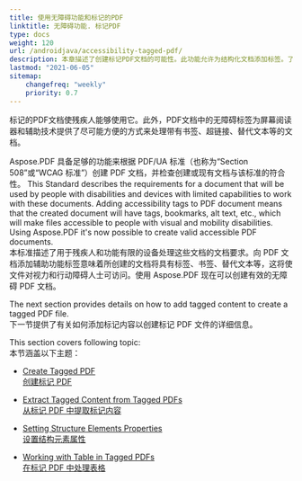 ```yaml
---
title: 使用无障碍功能和标记的PDF
linktitle: 无障碍功能. 标记PDF
type: docs
weight: 120
url: /androidjava/accessibility-tagged-pdf/
description: 本章描述了创建标记PDF文档的可能性。此功能允许为结构化文档添加标签。了解更多关于获取经济实惠的PDF的方法。
lastmod: "2021-06-05"
sitemap:
    changefreq: "weekly"
    priority: 0.7
---
```


标记的PDF文档使残疾人能够使用它。此外，PDF文档中的无障碍标签为屏幕阅读器和辅助技术提供了尽可能方便的方式来处理带有书签、超链接、替代文本等的文档。

Aspose.PDF 具备足够的功能来根据 PDF/UA 标准（也称为“Section 508”或“WCAG 标准”）创建 PDF 文档，并检查创建或现有文档与该标准的符合性。
 This Standard describes the requirements for a document that will be used by people with disabilities and devices with limited capabilities to work with these documents. Adding accessibility tags to PDF document means that the created document will have tags, bookmarks, alt text, etc., which will make files accessible to people with visual and mobility disabilities. Using Aspose.PDF it's now possible to create valid accessible PDF documents.  
本标准描述了用于残疾人和功能有限的设备处理这些文档的文档要求。向 PDF 文档添加辅助功能标签意味着所创建的文档将具有标签、书签、替代文本等，这将使文件对视力和行动障碍人士可访问。使用 Aspose.PDF 现在可以创建有效的无障碍 PDF 文档。

The next section provides details on how to add tagged content to create a tagged PDF file.  
下一节提供了有关如何添加标记内容以创建标记 PDF 文件的详细信息。

This section covers following topic:  
本节涵盖以下主题：

- [Create Tagged PDF](/pdf/andriodjava/create-tagged-pdf-documents/)  
  [创建标记 PDF](/pdf/andriodjava/create-tagged-pdf-documents/)

- [Extract Tagged Content from Tagged PDFs](/pdf/androidjava/extract-tagged-content-from-tagged-pdfs/)  
  [从标记 PDF 中提取标记内容](/pdf/androidjava/extract-tagged-content-from-tagged-pdfs/)

- [Setting Structure Elements Properties](/pdf/androidjava/set-tagged-pdfs-element-properties/)  
  [设置结构元素属性](/pdf/androidjava/set-tagged-pdfs-element-properties/)

- [Working with Table in Tagged PDFs](/pdf/androidjava/working-with-table-in-tagged-pdfs/)  
  [在标记 PDF 中处理表格](/pdf/androidjava/working-with-table-in-tagged-pdfs/)